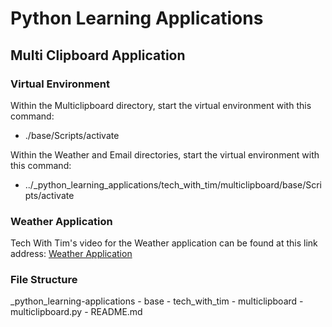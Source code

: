 # Python Learning Applications

## Multi Clipboard Application

### Virtual Environment
Within the Multiclipboard directory, start the virtual environment with this command:
  - ./base/Scripts/activate

Within the Weather and Email directories, start the virtual environment with this command:
  - ../_python_learning_applications/tech_with_tim/multiclipboard/base/Scripts/activate

### Weather Application

Tech With Tim's video for the Weather application can be found at this link address: [Weather Application](https://youtu.be/Oz3W-LKfafE?t=1784)

### File Structure
_python_learning-applications
    - base
    - tech_with_tim
      - multiclipboard
        - multiclipboard.py
        - README.md 